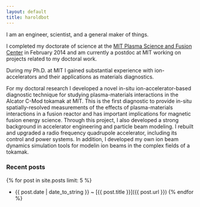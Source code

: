 ```yaml
---
layout: default
title: haroldbot
---
```


<p>I am an engineer, scientist, and a general maker of things.</p>

<p>I completed my doctorate of science at the <a href='http://www.psfc.mit.edu/'>MIT Plasma Science and Fusion Center</a>
in February 2014 and am currently a postdoc at MIT working on projects related to my doctoral work.</p>

<p>During my Ph.D. at MIT I gained substantial experience with ion-accelerators and their
applications as materials diagnostics.</p>

<p>For my doctoral research I developed a novel in-situ ion-accelerator-based diagnostic technique for
studying plasma-materials interactions in the Alcator C-Mod tokamak at MIT. This is the first
diagnostic to provide in-situ spatially-resolved measurements of the effects of plasma-materials
interactions in a fusion reactor and has important implications for magnetic fusion energy science.
Through this project, I also developed a strong background in accelerator engineering and particle
beam modeling. I rebuilt and upgraded a radio frequency quadrupole accelerator, including its control
and power systems. In addition, I developed my own ion beam dynamics simulation tools for modelin
ion beams in the complex fields of a tokamak.</p>

### Recent posts
{% for post in site.posts limit: 5 %}
- {{ post.date | date_to_string }} <span class="seperator">~</span> [{{ post.title }}]({{ post.url }})
{% endfor %}